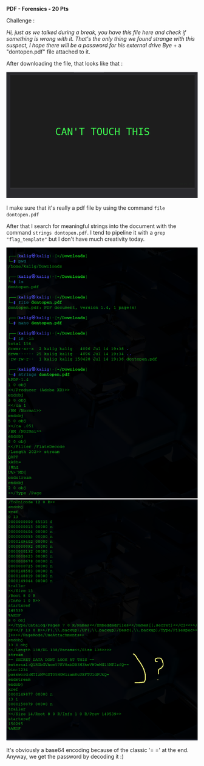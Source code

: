 **PDF - Forensics - 20 Pts**

Challenge :

*Hi, just as we talked during a break, you have this file here and check if something is wrong with it. That's the only thing we found strange with this suspect, I hope there will be a password for his external drive
Bye* + a "dontopen.pdf" file attached to it.

After downloading the file, that looks like that :

![](https://github.com/Kaalig/CTFLearn-Writeups/blob/main/images/Pasted%20image%2020250714204220.png)

I make sure that it's really a pdf file by using the command `file dontopen.pdf`

After that I search for meaningful strings into the document with the command `strings dontopen.pdf`. I tend to pipeline it with a `grep "flag_template"` but I don't have much creativity today.

![](https://github.com/Kaalig/CTFLearn-Writeups/blob/6f7c353da4979f13eb7e12eb63e71f5842160272/images/Pasted%20image%2020250714204431.png)
![](https://github.com/Kaalig/CTFLearn-Writeups/blob/6f7c353da4979f13eb7e12eb63e71f5842160272/images/Pasted%20image%2020250714204459.png)


It's obviously a base64 encoding because of the classic '= =' at the end. Anyway, we get the password by decoding it :)
